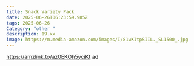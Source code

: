 ```yaml
---
title: Snack Variety Pack
date: 2025-06-26T06:23:59.985Z
tags: 2025-06-26
Category: "other "
description: 19.xx
image: https://m.media-amazon.com/images/I/81wXItpSIIL._SL1500_.jpg
---
```

https://amzlink.to/az0EKOh5yciKt  ad